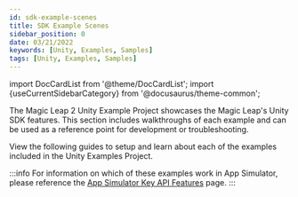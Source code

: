 ```yaml
---
id: sdk-example-scenes
title: SDK Example Scenes
sidebar_position: 0
date: 03/21/2022
keywords: [Unity, Examples, Samples]
tags: [Unity, Examples, Samples]
---
```


import DocCardList from '@theme/DocCardList';
import {useCurrentSidebarCategory} from '@docusaurus/theme-common';

The Magic Leap 2 Unity Example Project showcases the Magic Leap's Unity SDK features. This section includes walkthroughs of each example and can be used as a reference point for development or troubleshooting.

View the following guides to setup and learn about each of the examples included in the Unity Examples Project.

:::info
For information on which of these examples work in App Simulator, please reference the [App Simulator Key API Features](/versioned_docs/version-22-Mar-2023/guides/developer-tools/app-sim/app-sim-key-api-features.md) page.
:::

<DocCardList items={useCurrentSidebarCategory().items}/>

